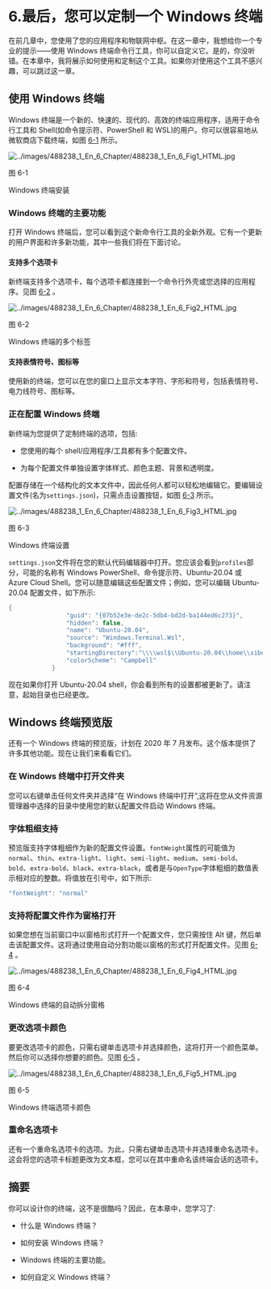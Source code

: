 # 6.最后，您可以定制一个 Windows 终端

在前几章中，您使用了您的应用程序和物联网中枢。在这一章中，我想给你一个专业的提示——使用 Windows 终端命令行工具，你可以自定义它。是的，你没听错。在本章中，我将展示如何使用和定制这个工具。如果你对使用这个工具不感兴趣，可以跳过这一章。

## 使用 Windows 终端

Windows 终端是一个新的、快速的、现代的、高效的终端应用程序，适用于命令行工具和 Shell(如命令提示符、PowerShell 和 WSL)的用户。你可以很容易地从微软商店下载终端，如图 [6-1](#Fig1) 所示。

![../images/488238_1_En_6_Chapter/488238_1_En_6_Fig1_HTML.jpg](../images/488238_1_En_6_Chapter/488238_1_En_6_Fig1_HTML.jpg)

图 6-1

Windows 终端安装

### Windows 终端的主要功能

打开 Windows 终端后，您可以看到这个新命令行工具的全新外观。它有一个更新的用户界面和许多新功能，其中一些我们将在下面讨论。

#### 支持多个选项卡

新终端支持多个选项卡，每个选项卡都连接到一个命令行外壳或您选择的应用程序。见图 [6-2](#Fig2) 。

![../images/488238_1_En_6_Chapter/488238_1_En_6_Fig2_HTML.jpg](../images/488238_1_En_6_Chapter/488238_1_En_6_Fig2_HTML.jpg)

图 6-2

Windows 终端的多个标签

#### 支持表情符号、图标等

使用新的终端，您可以在您的窗口上显示文本字符、字形和符号，包括表情符号、电力线符号、图标等。

### 正在配置 Windows 终端

新终端为您提供了定制终端的选项，包括:

*   您使用的每个 shell/应用程序/工具都有多个配置文件。

*   为每个配置文件单独设置字体样式、颜色主题、背景和透明度。

配置存储在一个结构化的文本文件中，因此任何人都可以轻松地编辑它。要编辑设置文件(名为`settings.json`)，只需点击设置按钮，如图 [6-3](#Fig3) 所示。

![../images/488238_1_En_6_Chapter/488238_1_En_6_Fig3_HTML.jpg](../images/488238_1_En_6_Chapter/488238_1_En_6_Fig3_HTML.jpg)

图 6-3

Windows 终端设置

`settings.json`文件将在您的默认代码编辑器中打开。您应该会看到`profiles`部分，可能的名称有 Windows PowerShell、命令提示符、Ubuntu-20.04 或 Azure Cloud Shell。您可以随意编辑这些配置文件；例如，您可以编辑 Ubuntu-20.04 配置文件，如下所示:

```cs
{
                "guid": "{07b52e3e-de2c-5db4-bd2d-ba144ed6c273}",
                "hidden": false,
                "name": "Ubuntu-20.04",
                "source": "Windows.Terminal.Wsl",
                "background": "#fff",
                "startingDirectory":"\\\\wsl$\\Ubuntu-20.04\\home\\sibeeshvenu",
                "colorScheme": "Campbell"
            }

```

现在如果你打开 Ubuntu-20.04 shell，你会看到所有的设置都被更新了。请注意，起始目录也已经更改。

## Windows 终端预览版

还有一个 Windows 终端的预览版，计划在 2020 年 7 月发布。这个版本提供了许多其他功能。现在让我们来看看它们。

### 在 Windows 终端中打开文件夹

您可以右键单击任何文件夹并选择“在 Windows 终端中打开”,这将在您从文件资源管理器中选择的目录中使用您的默认配置文件启动 Windows 终端。

### 字体粗细支持

预览版支持字体粗细作为新的配置文件设置。`fontWeight`属性的可能值为`normal`、`thin`、`extra-light`、`light`、`semi-light`、`medium`、`semi-bold`、`bold`、`extra-bold`、`black`、`extra-black`，或者是与`OpenType`字体粗细的数值表示相对应的整数。将值放在引号中，如下所示:

```cs
"fontWeight": "normal"

```

### 支持将配置文件作为窗格打开

如果您想在当前窗口中以窗格形式打开一个配置文件，您只需按住 Alt 键，然后单击该配置文件。这将通过使用自动分割功能以窗格的形式打开配置文件。见图 [6-4](#Fig4) 。

![../images/488238_1_En_6_Chapter/488238_1_En_6_Fig4_HTML.jpg](../images/488238_1_En_6_Chapter/488238_1_En_6_Fig4_HTML.jpg)

图 6-4

Windows 终端的自动拆分窗格

### 更改选项卡颜色

要更改选项卡的颜色，只需右键单击选项卡并选择颜色，这将打开一个颜色菜单。然后你可以选择你想要的颜色。见图 [6-5](#Fig5) 。

![../images/488238_1_En_6_Chapter/488238_1_En_6_Fig5_HTML.jpg](../images/488238_1_En_6_Chapter/488238_1_En_6_Fig5_HTML.jpg)

图 6-5

Windows 终端选项卡颜色

### 重命名选项卡

还有一个重命名选项卡的选项。为此，只需右键单击选项卡并选择重命名选项卡。这会将您的选项卡标题更改为文本框，您可以在其中重命名该终端会话的选项卡。

## 摘要

你可以设计你的终端，这不是很酷吗？因此，在本章中，您学习了:

*   什么是 Windows 终端？

*   如何安装 Windows 终端？

*   Windows 终端的主要功能。

*   如何自定义 Windows 终端？